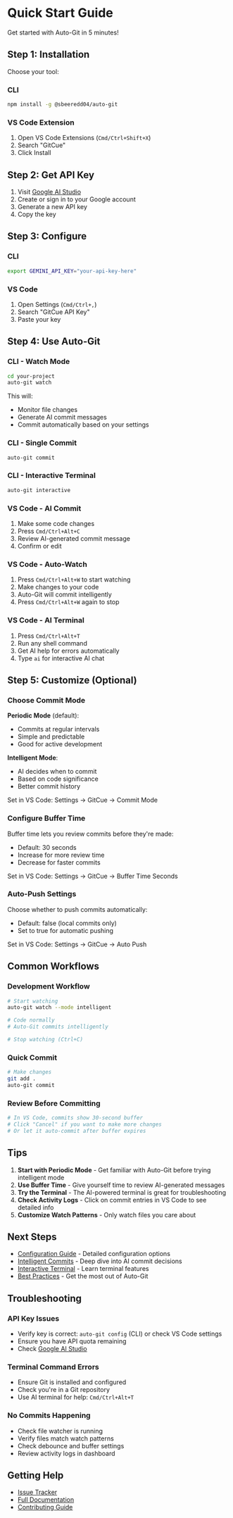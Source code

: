 # Quick Start Guide

Get started with Auto-Git in 5 minutes!

## Step 1: Installation

Choose your tool:

### CLI
```bash
npm install -g @sbeeredd04/auto-git
```

### VS Code Extension
1. Open VS Code Extensions (`Cmd/Ctrl+Shift+X`)
2. Search "GitCue"
3. Click Install

## Step 2: Get API Key

1. Visit [Google AI Studio](https://makersuite.google.com/app/apikey)
2. Create or sign in to your Google account
3. Generate a new API key
4. Copy the key

## Step 3: Configure

### CLI
```bash
export GEMINI_API_KEY="your-api-key-here"
```

### VS Code
1. Open Settings (`Cmd/Ctrl+,`)
2. Search "GitCue API Key"
3. Paste your key

## Step 4: Use Auto-Git

### CLI - Watch Mode
```bash
cd your-project
auto-git watch
```

This will:
- Monitor file changes
- Generate AI commit messages
- Commit automatically based on your settings

### CLI - Single Commit
```bash
auto-git commit
```

### CLI - Interactive Terminal
```bash
auto-git interactive
```

### VS Code - AI Commit
1. Make some code changes
2. Press `Cmd/Ctrl+Alt+C`
3. Review AI-generated commit message
4. Confirm or edit

### VS Code - Auto-Watch
1. Press `Cmd/Ctrl+Alt+W` to start watching
2. Make changes to your code
3. Auto-Git will commit intelligently
4. Press `Cmd/Ctrl+Alt+W` again to stop

### VS Code - AI Terminal
1. Press `Cmd/Ctrl+Alt+T`
2. Run any shell command
3. Get AI help for errors automatically
4. Type `ai` for interactive AI chat

## Step 5: Customize (Optional)

### Choose Commit Mode

**Periodic Mode** (default):
- Commits at regular intervals
- Simple and predictable
- Good for active development

**Intelligent Mode**:
- AI decides when to commit
- Based on code significance
- Better commit history

Set in VS Code: Settings → GitCue → Commit Mode

### Configure Buffer Time

Buffer time lets you review commits before they're made:
- Default: 30 seconds
- Increase for more review time
- Decrease for faster commits

Set in VS Code: Settings → GitCue → Buffer Time Seconds

### Auto-Push Settings

Choose whether to push commits automatically:
- Default: false (local commits only)
- Set to true for automatic pushing

Set in VS Code: Settings → GitCue → Auto Push

## Common Workflows

### Development Workflow
```bash
# Start watching
auto-git watch --mode intelligent

# Code normally
# Auto-Git commits intelligently

# Stop watching (Ctrl+C)
```

### Quick Commit
```bash
# Make changes
git add .
auto-git commit
```

### Review Before Committing
```bash
# In VS Code, commits show 30-second buffer
# Click "Cancel" if you want to make more changes
# Or let it auto-commit after buffer expires
```

## Tips

1. **Start with Periodic Mode** - Get familiar with Auto-Git before trying intelligent mode
2. **Use Buffer Time** - Give yourself time to review AI-generated messages
3. **Try the Terminal** - The AI-powered terminal is great for troubleshooting
4. **Check Activity Logs** - Click on commit entries in VS Code to see detailed info
5. **Customize Watch Patterns** - Only watch files you care about

## Next Steps

- [Configuration Guide](./configuration.md) - Detailed configuration options
- [Intelligent Commits](./features/intelligent-commits.md) - Deep dive into AI commit decisions
- [Interactive Terminal](./features/interactive-terminal.md) - Learn terminal features
- [Best Practices](./guides/best-practices.md) - Get the most out of Auto-Git

## Troubleshooting

### API Key Issues
- Verify key is correct: `auto-git config` (CLI) or check VS Code settings
- Ensure you have API quota remaining
- Check [Google AI Studio](https://makersuite.google.com/app/apikey)

### Terminal Command Errors
- Ensure Git is installed and configured
- Check you're in a Git repository
- Use AI terminal for help: `Cmd/Ctrl+Alt+T`

### No Commits Happening
- Check file watcher is running
- Verify files match watch patterns
- Check debounce and buffer settings
- Review activity logs in dashboard

## Getting Help

- [Issue Tracker](https://github.com/sbeeredd04/auto-git/issues)
- [Full Documentation](./README.md)
- [Contributing Guide](./advanced/contributing.md)
